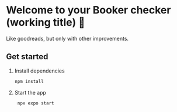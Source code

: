 # Welcome to your Booker checker (working title) 👋
Like goodreads, but only with other improvements.

## Get started
1. Install dependencies

   ```bash
   npm install
   ```

2. Start the app

   ```bash
    npx expo start
   ```
